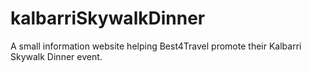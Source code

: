 # kalbarriSkywalkDinner

A small information website helping Best4Travel promote their Kalbarri Skywalk Dinner event.
